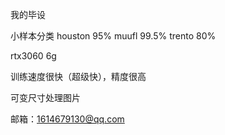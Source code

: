 我的毕设

小样本分类
houston 95%
muufl 99.5%
trento 80%

rtx3060 6g

训练速度很快（超级快），精度很高

可变尺寸处理图片

邮箱：1614679130@qq.com
